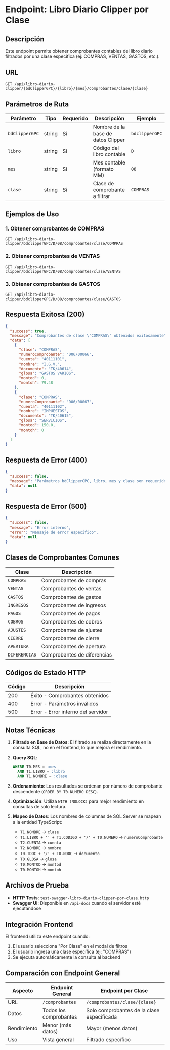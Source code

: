 # Endpoint: Libro Diario Clipper por Clase

## Descripción

Este endpoint permite obtener comprobantes contables del libro diario filtrados por una clase específica (ej: COMPRAS, VENTAS, GASTOS, etc.).

## URL

```
GET /api/libro-diario-clipper/{bdClipperGPC}/{libro}/{mes}/comprobantes/clase/{clase}
```

## Parámetros de Ruta

| Parámetro      | Tipo   | Requerido | Descripción                        | Ejemplo        |
| -------------- | ------ | --------- | ---------------------------------- | -------------- |
| `bdClipperGPC` | string | Sí        | Nombre de la base de datos Clipper | `bdclipperGPC` |
| `libro`        | string | Sí        | Código del libro contable          | `D`            |
| `mes`          | string | Sí        | Mes contable (formato MM)          | `08`           |
| `clase`        | string | Sí        | Clase de comprobante a filtrar     | `COMPRAS`      |

## Ejemplos de Uso

### 1. Obtener comprobantes de COMPRAS

```http
GET /api/libro-diario-clipper/bdclipperGPC/D/08/comprobantes/clase/COMPRAS
```

### 2. Obtener comprobantes de VENTAS

```http
GET /api/libro-diario-clipper/bdclipperGPC/D/08/comprobantes/clase/VENTAS
```

### 3. Obtener comprobantes de GASTOS

```http
GET /api/libro-diario-clipper/bdclipperGPC/D/08/comprobantes/clase/GASTOS
```

## Respuesta Exitosa (200)

```json
{
  "success": true,
  "message": "Comprobantes de clase \"COMPRAS\" obtenidos exitosamente",
  "data": [
    {
      "clase": "COMPRAS",
      "numeroComprobante": "D06/00066",
      "cuenta": "40111101",
      "nombre": "I.G.V.",
      "documento": "TK/40614",
      "glosa": "GASTOS VARIOS",
      "montod": 0,
      "montoh": 79.48
    },
    {
      "clase": "COMPRAS",
      "numeroComprobante": "D06/00067",
      "cuenta": "40111102",
      "nombre": "IMPUESTOS",
      "documento": "TK/40615",
      "glosa": "SERVICIOS",
      "montod": 150.0,
      "montoh": 0
    }
  ]
}
```

## Respuesta de Error (400)

```json
{
  "success": false,
  "message": "Parámetros bdClipperGPC, libro, mes y clase son requeridos",
  "data": null
}
```

## Respuesta de Error (500)

```json
{
  "success": false,
  "message": "Error interno",
  "error": "Mensaje de error específico",
  "data": null
}
```

## Clases de Comprobantes Comunes

| Clase         | Descripción                 |
| ------------- | --------------------------- |
| `COMPRAS`     | Comprobantes de compras     |
| `VENTAS`      | Comprobantes de ventas      |
| `GASTOS`      | Comprobantes de gastos      |
| `INGRESOS`    | Comprobantes de ingresos    |
| `PAGOS`       | Comprobantes de pagos       |
| `COBROS`      | Comprobantes de cobros      |
| `AJUSTES`     | Comprobantes de ajustes     |
| `CIERRE`      | Comprobantes de cierre      |
| `APERTURA`    | Comprobantes de apertura    |
| `DIFERENCIAS` | Comprobantes de diferencias |

## Códigos de Estado HTTP

| Código | Descripción                        |
| ------ | ---------------------------------- |
| 200    | Éxito - Comprobantes obtenidos     |
| 400    | Error - Parámetros inválidos       |
| 500    | Error - Error interno del servidor |

## Notas Técnicas

1. **Filtrado en Base de Datos**: El filtrado se realiza directamente en la consulta SQL, no en el frontend, lo que mejora el rendimiento.

2. **Query SQL**:

   ```sql
   WHERE T0.MES = :mes
     AND T1.LIBRO = :libro
     AND T1.NOMBRE = :clase
   ```

3. **Ordenamiento**: Los resultados se ordenan por número de comprobante descendente (`ORDER BY T0.NUMERO DESC`).

4. **Optimización**: Utiliza `WITH (NOLOCK)` para mejor rendimiento en consultas de solo lectura.

5. **Mapeo de Datos**: Los nombres de columnas de SQL Server se mapean a la entidad TypeScript:
   - `T1.NOMBRE` → `clase`
   - `T1.LIBRO + '' + T1.CODIGO + '/' + T0.NUMERO` → `numeroComprobante`
   - `T2.CUENTA` → `cuenta`
   - `T2.NOMBRE` → `nombre`
   - `T0.TDOC + '/' + T0.NDOC` → `documento`
   - `T0.GLOSA` → `glosa`
   - `T0.MONTOD` → `montod`
   - `T0.MONTOH` → `montoh`

## Archivos de Prueba

- **HTTP Tests**: `test-swagger-libro-diario-clipper-por-clase.http`
- **Swagger UI**: Disponible en `/api-docs` cuando el servidor esté ejecutándose

## Integración Frontend

El frontend utiliza este endpoint cuando:

1. El usuario selecciona "Por Clase" en el modal de filtros
2. El usuario ingresa una clase específica (ej: "COMPRAS")
3. Se ejecuta automáticamente la consulta al backend

## Comparación con Endpoint General

| Aspecto     | Endpoint General       | Endpoint por Clase                         |
| ----------- | ---------------------- | ------------------------------------------ |
| URL         | `/comprobantes`        | `/comprobantes/clase/{clase}`              |
| Datos       | Todos los comprobantes | Solo comprobantes de la clase especificada |
| Rendimiento | Menor (más datos)      | Mayor (menos datos)                        |
| Uso         | Vista general          | Filtrado específico                        |
